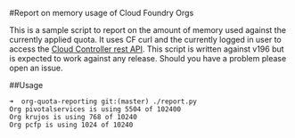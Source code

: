 #Report on memory usage of Cloud Foundry Orgs

This is a sample script to report on the amount of memory used against the currently applied quota. It uses CF curl and the currently logged in user to access the [Cloud Controller rest API](http://apidocs.cloudfoundry.org/). This script is written against v196 but is expected to work against any release. Should you have a problem please open an issue.

##Usage

```
➜  org-quota-reporting git:(master) ./report.py                                                                                                                                                                                                                              
Org pivotalservices is using 5504 of 102400
Org krujos is using 768 of 10240
Org pcfp is using 1024 of 10240
```